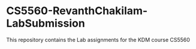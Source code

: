 # CS5560-RevanthChakilam-LabSubmission
This repository contains the Lab assignments for the KDM course CS5560

